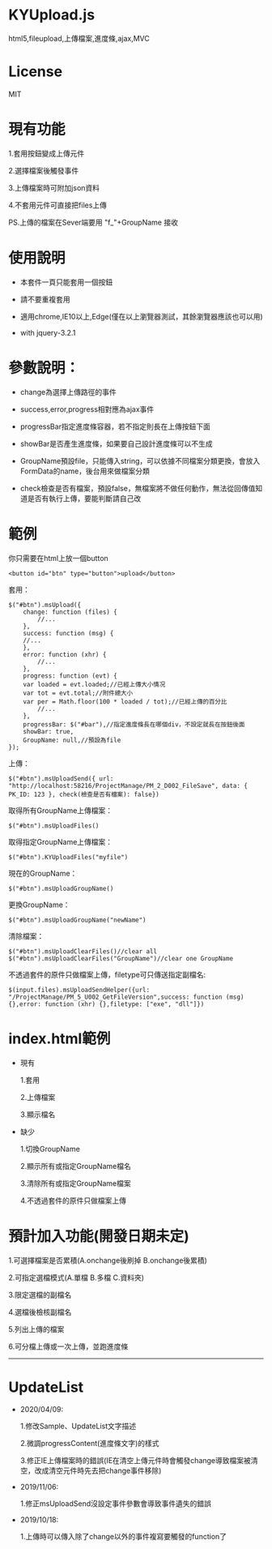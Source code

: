 # KYUpload.js
html5,fileupload,上傳檔案,進度條,ajax,MVC

# License
MIT

# 現有功能
1.套用按鈕變成上傳元件

2.選擇檔案後觸發事件

3.上傳檔案時可附加json資料

4.不套用元件可直接把files上傳

PS.上傳的檔案在Sever端要用 "f_"+GroupName 接收

# 使用說明
* 本套件一頁只能套用一個按鈕

* 請不要重複套用

* 適用chrome,IE10以上,Edge(僅在以上瀏覽器測試，其餘瀏覽器應該也可以用)

* with jquery-3.2.1

# 參數說明：
* change為選擇上傳路徑的事件

* success,error,progress相對應為ajax事件

* progressBar指定進度條容器，若不指定則長在上傳按鈕下面

* showBar是否產生進度條，如果要自己設計進度條可以不生成

* GroupName預設file，只能傳入string，可以依據不同檔案分類更換，會放入FormData的name，後台用來做檔案分類

* check檢查是否有檔案，預設false，無檔案將不做任何動作，無法從回傳值知道是否有執行上傳，要能判斷請自己改

# 範例
你只需要在html上放一個button

    <button id="btn" type="button">upload</button>

套用：
    
    $("#btn").msUpload({
    	change: function (files) {
    		//...
    	},
    	success: function (msg) {
		//...
    	},
    	error: function (xhr) {
    		//...
    	},
    	progress: function (evt) {
		var loaded = evt.loaded;//已經上傳大小情况 
		var tot = evt.total;//附件總大小 
		var per = Math.floor(100 * loaded / tot);//已經上傳的百分比  
    		//...
    	},
    	progressBar: $("#bar"),//指定進度條長在哪個div，不設定就長在按鈕後面
    	showBar: true,
    	GroupName: null,//預設為file
    });
    
上傳：

	$("#btn").msUploadSend({ url: "http://localhost:58216/ProjectManage/PM_2_D002_FileSave", data: { PK_ID: 123 }, check(檢查是否有檔案): false})
	
取得所有GroupName上傳檔案：

	$("#btn").msUploadFiles()
	
取得指定GroupName上傳檔案：

	$("#btn").KYUploadFiles("myfile")

現在的GroupName：

	$("#btn").msUploadGroupName()

更換GroupName：

	$("#btn").msUploadGroupName("newName")

清除檔案：

	$("#btn").msUploadClearFiles()//clear all
	$("#btn").msUploadClearFiles("GroupName")//clear one GroupName

不透過套件的原件只做檔案上傳，filetype可只傳送指定副檔名:

	$(input.files).msUploadSendHelper({url: "/ProjectManage/PM_5_U002_GetFileVersion",success: function (msg) {},error: function (xhr) {},filetype: ["exe", "dll"]})

# index.html範例
* 現有

  1.套用

  2.上傳檔案

  3.顯示檔名

* 缺少

  1.切換GroupName

  2.顯示所有或指定GroupName檔名

  3.清除所有或指定GroupName檔案

  4.不透過套件的原件只做檔案上傳

# 預計加入功能(開發日期未定)
1.可選擇檔案是否累積(A.onchange後刷掉 B.onchange後累積)

2.可指定選檔模式(A.單檔 B.多檔 C.資料夾)

3.限定選檔的副檔名

4.選檔後檢核副檔名

5.列出上傳的檔案

6.可分檔上傳或一次上傳，並跑進度條


------------------------------------------------------------------------------------------------
# UpdateList

* 2020/04/09:

  1.修改Sample、UpdateList文字描述

  2.微調progressContent(進度條文字)的樣式

  3.修正IE上傳檔案時的錯誤(IE在清空上傳元件時會觸發change導致檔案被清空，改成清空元件時先去把change事件移除)

* 2019/11/06:

  1.修正msUploadSend沒設定事件參數會導致事件遺失的錯誤

* 2019/10/18:

  1.上傳時可以傳入除了change以外的事件複寫要觸發的function了
